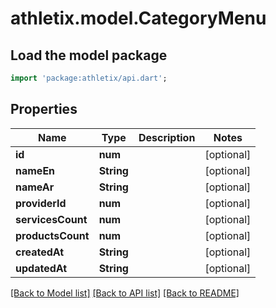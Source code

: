 # athletix.model.CategoryMenu

## Load the model package
```dart
import 'package:athletix/api.dart';
```

## Properties
Name | Type | Description | Notes
------------ | ------------- | ------------- | -------------
**id** | **num** |  | [optional] 
**nameEn** | **String** |  | [optional] 
**nameAr** | **String** |  | [optional] 
**providerId** | **num** |  | [optional] 
**servicesCount** | **num** |  | [optional] 
**productsCount** | **num** |  | [optional] 
**createdAt** | **String** |  | [optional] 
**updatedAt** | **String** |  | [optional] 

[[Back to Model list]](../README.md#documentation-for-models) [[Back to API list]](../README.md#documentation-for-api-endpoints) [[Back to README]](../README.md)


